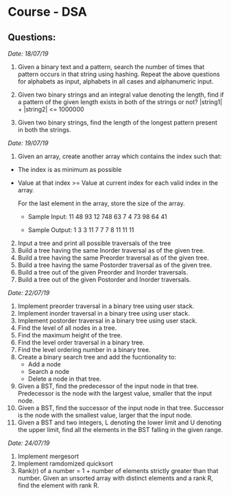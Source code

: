 # Course - DSA

## Questions:

_Date: 18/07/19_

1. Given a binary text and a pattern, search the number of times that pattern occurs in that string using hashing.
Repeat the above questions for alphabets as input, alphabets in all cases and alphanumeric input.

2. Given two binary strings and an integral value denoting the length, find if a pattern of the given length exists in both of the strings or not?
|string1| + |string2| <= 1000000

3. Given two binary strings, find the length of the longest pattern present in both the strings.

_Date: 19/07/19_

1. Given an array, create another array which contains the index such that:
* The index is as minimum as possible
* Value at that index >= Value at current index for each valid index in the array.

  For the last element in the array, store the size of the array.

  * Sample Input:
    11
    48 93 12 748 63 7 4 73 98 64 41

  * Sample Output:
    1 3 3 11 7 7 7 8 11 11 11

2. Input a tree and print all possible traversals of the tree
3. Build a tree having the same Inorder traversal as of the given tree.
4. Build a tree having the same Preorder traversal as of the given tree.
5. Build a tree having the same Postorder traversal as of the given tree.
6. Build a tree out of the given Preorder and Inorder traversals.
7. Build a tree out of the given Postorder and Inorder traversals.

_Date: 22/07/19_

1. Implement preorder traversal in a binary tree using user stack.
2. Implement inorder traversal in a binary tree using user stack.
3. Implement postorder traversal in a binary tree using user stack.
4. Find the level of all nodes in a tree.
5. Find the maximum height of the tree.
6. Find the level order traversal in a binary tree.
7. Find the level ordering number in a binary tree.
8. Create a binary search tree and add the fucntionality to:
   * Add a node
   * Search a node
   * Delete a node
   in that tree.
9. Given a BST, find the predecessor of the input node in that tree. Predecessor is the node with the largest value, smaller that the input node.
10. Given a BST, find the successor of the input node in that tree. Successor is the node with the smallest value, larger that the input node.
11. Given a BST and two integers, L denoting the lower limit and U denoting the upper limit, find all the elements in the BST falling in the given range.

_Date: 24/07/19_

1. Implement mergesort
2. Implement ramdomized quicksort
3. Rank(r) of a number = 1 + number of elements strictly greater than that number. Given an unsorted array with distinct elements and a rank R, find the element with rank R.  
